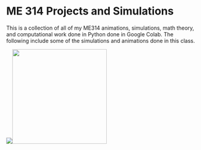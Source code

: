 # ME 314 Projects and Simulations 

This is a collection of all of my ME314 animations, simulations, math theory, and computational work done in Python done in Google Colab. The following include some of the simulations and animations done in this class. 

![](https://github.com/oscardepp/ME314/blob/main/videos/jackinbox.gif)<img src="/images/output/video1.gif" width="250" height="250"/>

